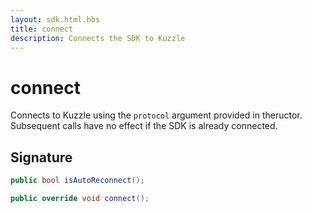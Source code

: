```yaml
---
layout: sdk.html.hbs
title: connect
description: Connects the SDK to Kuzzle
---
```


# connect

Connects to Kuzzle using the `protocol` argument provided in theructor.  
Subsequent calls have no effect if the SDK is already connected.

## Signature

```csharp
public bool isAutoReconnect();

public override void connect();

```

